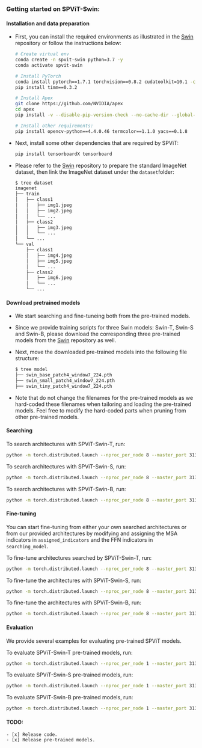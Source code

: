 ### Getting started on SPViT-Swin:

#### Installation and data preparation

- First, you can install the required environments as illustrated in the [Swin](https://github.com/microsoft/Swin-Transformer/blob/main/get_started.md) repository or follow the instructions below:

  ```bash
  # Create virtual env
  conda create -n spvit-swin python=3.7 -y
  conda activate spvit-swin
  
  # Install PyTorch
  conda install pytorch==1.7.1 torchvision==0.8.2 cudatoolkit=10.1 -c pytorch
  pip install timm==0.3.2
  
  # Install Apex
  git clone https://github.com/NVIDIA/apex
  cd apex
  pip install -v --disable-pip-version-check --no-cache-dir --global-option="--cpp_ext" --global-option="--cuda_ext" ./
  
  # Install other requirements:
  pip install opencv-python==4.4.0.46 termcolor==1.1.0 yacs==0.1.8
  ```

- Next, install some other dependencies that are required by SPViT:

  ```bash
  pip install tensorboardX tensorboard
  ```

- Please refer to the [Swin](https://github.com/microsoft/Swin-Transformer/blob/main/get_started.md) repository to prepare the standard ImageNet dataset, then link the ImageNet dataset under the `dataset`folder:

  ```bash
  $ tree dataset
  imagenet
  ├── train
  │   ├── class1
  │   │   ├── img1.jpeg
  │   │   ├── img2.jpeg
  │   │   └── ...
  │   ├── class2
  │   │   ├── img3.jpeg
  │   │   └── ...
  │   └── ...
  └── val
      ├── class1
      │   ├── img4.jpeg
      │   ├── img5.jpeg
      │   └── ...
      ├── class2
      │   ├── img6.jpeg
      │   └── ...
      └── ...
  ```

#### Download pretrained models

- We start searching and fine-tuneing both from the pre-trained models.

- Since we provide training scripts for three Swin models: Swin-T, Swin-S and Swin-B, please download the corresponding three pre-trained models from the [Swin](https://github.com/microsoft/Swin-Transformer/blob/main/get_started.md) repository as well.

- Next, move the downloaded pre-trained models into the following file structure:

  ```bash
  $ tree model
  ├── swin_base_patch4_window7_224.pth
  ├── swin_small_patch4_window7_224.pth
  ├── swin_tiny_patch4_window7_224.pth
  ```

- Note that do not change the filenames for the pre-trained models as we hard-coded these filenames when tailoring and loading the pre-trained models. Feel free to modify the hard-coded parts when pruning from other pre-trained models.

#### Searching

To search architectures with SPViT-Swin-T, run:

```bash
python -m torch.distributed.launch --nproc_per_node 8 --master_port 3132 main_pruning.py --cfg configs/spvit_swin_tn_l28_t32_search.yaml --resume model/swin_tiny_patch4_window7_224.pth
```

To search architectures with SPViT-Swin-S, run:

```bash
python -m torch.distributed.launch --nproc_per_node 8 --master_port 3132 main_pruning.py --cfg configs/spvit_swin_sm_l04_t55_search.yaml --resume model/swin_small_patch4_window7_224.pth
```

To search architectures with SPViT-Swin-B, run:

```bash
python -m torch.distributed.launch --nproc_per_node 8 --master_port 3132 main_pruning.py --cfg configs/spvit_swin_bs_l01_t100_search.yaml --resume model/swin_base_patch4_window7_224.pth
```

#### Fine-tuning

You can start fine-tuning from either your own searched architectures or from our provided architectures by modifying and assigning the MSA indicators in `assigned_indicators` and the FFN indicators in `searching_model`.

To fine-tune architectures searched by SPViT-Swin-T, run:

```bash
python -m torch.distributed.launch --nproc_per_node 8 --master_port 3132 main_pruning.py --cfg configs/spvit_swin_tn_l28_t32_ft.yaml --resume model/swin_tiny_patch4_window7_224.pth
```

To fine-tune the architectures with SPViT-Swin-S, run:

```bash
python -m torch.distributed.launch --nproc_per_node 8 --master_port 3132 main_pruning.py --cfg configs/spvit_swin_sm_l04_t55_ft.yaml --resume model/swin_small_patch4_window7_224.pth
```

To fine-tune the architectures with SPViT-Swin-B, run:

```bash
python -m torch.distributed.launch --nproc_per_node 8 --master_port 3132 main_pruning.py --cfg configs/spvit_swin_bs_l01_t100_ft.yaml --resume model/swin_base_patch4_window7_224.pth
```

#### Evaluation

We provide several examples for evaluating pre-trained SPViT models.

To evaluate SPViT-Swin-T pre-trained models, run:

```bash
python -m torch.distributed.launch --nproc_per_node 1 --master_port 3132 main_pruning.py --cfg configs/spvit_swin_tn_l28_t32_ft.yaml --resume [PRE-TRAINED MODEL PATH] --opts EVAL_MODE True
```

To evaluate SPViT-Swin-S pre-trained models, run:

```bash
python -m torch.distributed.launch --nproc_per_node 1 --master_port 3132 main_pruning.py --cfg configs/spvit_swin_sm_l04_t55_ft.yaml --resume [PRE-TRAINED MODEL PATH] --opts EVAL_MODE True
```

To evaluate SPViT-Swin-B pre-trained models, run:

```bash
python -m torch.distributed.launch --nproc_per_node 1 --master_port 3132 main_pruning.py --cfg configs/spvit_swin_bs_l01_t100_ft.yaml --resume [PRE-TRAINED MODEL PATH] --opts EVAL_MODE True
```

#### 

#### TODO:

```
- [x] Release code.
- [x] Release pre-trained models.
```
